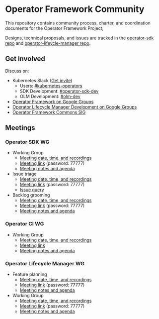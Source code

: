 # Operator Framework Community

This repository contains community process, charter, and coordination documents for the Operator Framework Project,

Designs, technical proposals, and issues are tracked in the [operator-sdk repo](https://github.com/operator-framework/operator-sdk/tree/master/doc) and [operator-lifeycle-manager repo](https://github.com/operator-framework/operator-lifecycle-manager/tree/master/doc/design).

## Get involved

Discuss on:
* Kubernetes Slack ([Get invite](https://slack.k8s.io))
  * Users: [#kubernetes-operators](https://kubernetes.slack.com/messages/kubernetes-operators)
  * SDK Development: [#operator-sdk-dev](https://kubernetes.slack.com/messages/operator-sdk-dev)
  * OLM Development: [#olm-dev](https://kubernetes.slack.com/messages/olm-dev)
* [Operator Framework on Google Groups](https://groups.google.com/forum/#!forum/operator-framework)
* [Operator Lifecycle Manager Development on Google Groups](https://groups.google.com/forum/#!forum/operator-framework-olm-dev)
* [Operator Framework Commons SIG](https://commons.openshift.org/sig/OpenshiftOperators.html)

## Meetings

### Operator SDK WG

- Working Group
  - [Meeting date, time, and recordings](/wg-osdk/README.md#meetings)
  - [Meeting link](https://zoom.us/j/8415370125) (password: 77777)
  - [Meeting notes and agenda](https://docs.google.com/document/d/1ujWb-rSJ4JWeHLVxK0WS5ZuSJgeESG42MDeYjSl9Q6U/edit#)
- Issue triage
  - [Meeting date, time, and recordings](/wg-osdk/README.md#meetings)
  - [Meeting link](https://zoom.us/j/8415370125) (password: 77777)
  * [Issue query](https://github.com/operator-framework/operator-sdk/issues?q=is%3Aopen+is%3Aissue+no%3Amilestone+sort%3Acreated-asc)
- Backlog grooming
  - [Meeting date, time, and recordings](/wg-osdk/README.md#meetings)
  - [Meeting link](https://zoom.us/j/8415370125) (password: 77777)
  - [Meeting notes and agenda](https://docs.google.com/document/d/1ujWb-rSJ4JWeHLVxK0WS5ZuSJgeESG42MDeYjSl9Q6U/edit#)

### Operator CI WG

- Working Group
  - [Meeting date, time, and recordings](/wg-ci/README.md#meetings)
  - [Meeting link](https://meet.google.com/tac-psgb-xuz)
  - [Meeting notes and agenda](https://docs.google.com/document/d/14aUnEEIYmvUhnIvF_pl86-1BzJj9y6t1xY4ImIHtWXY/edit)

### Operator Lifecycle Manager WG

- Feature planning
  - [Meeting date, time, and recordings](/wg-olm/README.md#meetings)
  - [Meeting link](https://zoom.us/j/5511723751) (password: 77777)
  - [Meeting notes and agenda](https://docs.google.com/document/d/1LMQ5QlEYgGBeSc75fhHh-VFJ8_B2j4ieBcagIa-QfwU/edit)
- Working Group
  - [Meeting date, time, and recordings](/wg-olm/README.md#meetings)
  - [Meeting link](https://zoom.us/j/5511723751) (password: 77777)
  - [Meeting notes and agenda](https://docs.google.com/document/d/1Zuv-BoNFSwj10_zXPfaS9LWUQUCak2c8l48d0-AhpBw/edit)
